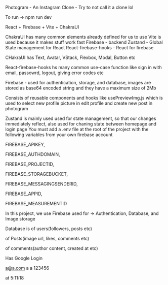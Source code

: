 Photogram - An Instagram Clone - Try to not call it a clone lol

To run -> npm run dev

React + Firebase + Vite + ChakraUI

ChakraUI has many common elements already defined for us to use
Vite is used because it makes stuff work fast
Firebase - backend
Zustand - Global State management for React
React-firebase-hooks - React for firebase

CHakraUI has Text, Avatar, VStack, Flexbox, Modal, Button etc

React-firebase-hooks hs many common use-case function like sign in with email, passowrd, logout, giving error codes etc

Firebase - used for authentication, storage, and database, images are stored as base64 encoded string and they have a maximum size of 2Mb

Consists of reusable components and hooks like usePreviewImg.js which is used to select new profile picture in edit profile and create new post in photogram

Zustand is mainly used used for state management, so that our changes immediately reflect, also used for chaning state between homepage and login page 
You must add a .env file at the root of the project with the following variables from your own firebase account

FIREBASE_APIKEY,

FIREBASE_AUTHDOMAIN,

FIREBASE_PROJECTID,

FIREBASE_STORAGEBUCKET,

FIREBASE_MESSAGINGSENDERID,

FIREBASE_APPID,

FIREBASE_MEASUREMENTID

In this project, we use Firebase used for -> Authentication, Database, and Image storage

Database is of users(followers, posts etc)

of Posts(image url, likes, comments etc)

of comments(author content, created at etc)

Has Google Login

a@a.com a a 123456

at 5:11:18